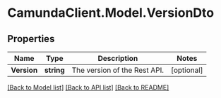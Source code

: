 # CamundaClient.Model.VersionDto
## Properties

Name | Type | Description | Notes
------------ | ------------- | ------------- | -------------
**Version** | **string** | The version of the Rest API. | [optional] 

[[Back to Model list]](../README.md#documentation-for-models) [[Back to API list]](../README.md#documentation-for-api-endpoints) [[Back to README]](../README.md)

